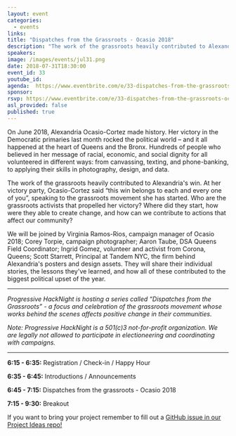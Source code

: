 ```yaml
---
layout: event
categories:
  - events
links:
title: "Dispatches from the Grassroots - Ocasio 2018"
description: "The work of the grassroots heavily contributed to Alexandria's win. Who are the grassroots activists that propelled her victory? Where did they start, how were they able to create change, and how can we contribute to actions that affect our community?"
speakers:  
image: /images/events/jul31.png
date: 2018-07-31T18:30:00
event_id: 33
youtube_id:
agenda:  https://www.eventbrite.com/e/33-dispatches-from-the-grassroots-ocasio-2018-tickets-48426601268
sponsor:
rsvp: https://www.eventbrite.com/e/33-dispatches-from-the-grassroots-ocasio-2018-tickets-48426601268
asl_provided: false
published: true
---
```

On June 2018, Alexandria Ocasio-Cortez made history. Her victory in the Democratic primaries last month rocked the political world – and it all happened at the heart of Queens and the Bronx. Hundreds of people who believed in her message of racial, economic, and social dignity for all volunteered in different ways: from canvassing, texting, and phone-banking, to applying their skills in photography, design, and data.

The work of the grassroots heavily contributed to Alexandria's win. At her victory party, Ocasio-Cortez said “this win belongs to each and every one of you”, speaking to the grassroots movement she has started. Who are the grassroots activists that propelled her victory? Where did they start, how were they able to create change, and how can we contribute to actions that affect our community?

We will be joined by Virginia Ramos-Rios, campaign manager of Ocasio 2018; Corey Torpie, campaign photographer; Aaron Taube, DSA Queens Field Coordinator; Ingrid Gomez, volunteer and activist from Corona, Queens; Scott Starrett, Principal at Tandem NYC, the firm behind Alexandria's posters and design assets. They will share their individual stories, the lessons they've learned, and how all of these contributed to the biggest political upset of the year.

---

*Progressive HackNight is hosting a series called “Dispatches from the Grassroots” - a focus and celebration of the grassroots movement whose works behind the scenes affects positive change in their communities.*

*Note: Progressive HackNight is a 501(c)3 not-for-profit organization. We are legally not allowed to participate in electioneering and coordinating with campaigns.*

---

**6:15 - 6:35:** Registration / Check-in / Happy Hour

**6:35 - 6:45:** Introductions / Announcements

**6:45 - 7:15:** Dispatches from the grassroots - Ocasio 2018

**7:15 - 9:30:** Breakout

If you want to bring your project remember to fill out a [GitHub issue in our Project Ideas repo!](https://github.com/ProgressiveHackNight/project-ideas)

